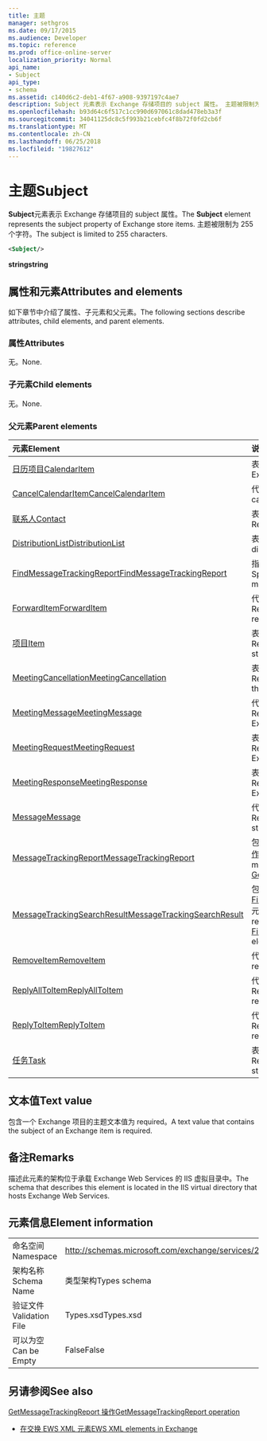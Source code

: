 ```yaml
---
title: 主题
manager: sethgros
ms.date: 09/17/2015
ms.audience: Developer
ms.topic: reference
ms.prod: office-online-server
localization_priority: Normal
api_name:
- Subject
api_type:
- schema
ms.assetid: c140d6c2-deb1-4f67-a908-9397197c4ae7
description: Subject 元素表示 Exchange 存储项目的 subject 属性。 主题被限制为 255 个字符。
ms.openlocfilehash: b93d64c6f517c1cc990d697061c8dad478eb3a3f
ms.sourcegitcommit: 34041125dc8c5f993b21cebfc4f8b72f0fd2cb6f
ms.translationtype: MT
ms.contentlocale: zh-CN
ms.lasthandoff: 06/25/2018
ms.locfileid: "19827612"
---
```

# <a name="subject"></a><span data-ttu-id="09808-104">主题</span><span class="sxs-lookup"><span data-stu-id="09808-104">Subject</span></span>

<span data-ttu-id="09808-105">**Subject**元素表示 Exchange 存储项目的 subject 属性。</span><span class="sxs-lookup"><span data-stu-id="09808-105">The **Subject** element represents the subject property of Exchange store items.</span></span> <span data-ttu-id="09808-106">主题被限制为 255 个字符。</span><span class="sxs-lookup"><span data-stu-id="09808-106">The subject is limited to 255 characters.</span></span> 
  
```XML
<Subject/>
```

 <span data-ttu-id="09808-107">**string**</span><span class="sxs-lookup"><span data-stu-id="09808-107">**string**</span></span>
## <a name="attributes-and-elements"></a><span data-ttu-id="09808-108">属性和元素</span><span class="sxs-lookup"><span data-stu-id="09808-108">Attributes and elements</span></span>

<span data-ttu-id="09808-109">如下章节中介绍了属性、子元素和父元素。</span><span class="sxs-lookup"><span data-stu-id="09808-109">The following sections describe attributes, child elements, and parent elements.</span></span>
  
### <a name="attributes"></a><span data-ttu-id="09808-110">属性</span><span class="sxs-lookup"><span data-stu-id="09808-110">Attributes</span></span>

<span data-ttu-id="09808-111">无。</span><span class="sxs-lookup"><span data-stu-id="09808-111">None.</span></span>
  
### <a name="child-elements"></a><span data-ttu-id="09808-112">子元素</span><span class="sxs-lookup"><span data-stu-id="09808-112">Child elements</span></span>

<span data-ttu-id="09808-113">无。</span><span class="sxs-lookup"><span data-stu-id="09808-113">None.</span></span>
  
### <a name="parent-elements"></a><span data-ttu-id="09808-114">父元素</span><span class="sxs-lookup"><span data-stu-id="09808-114">Parent elements</span></span>

|<span data-ttu-id="09808-115">**元素**</span><span class="sxs-lookup"><span data-stu-id="09808-115">**Element**</span></span>|<span data-ttu-id="09808-116">**说明**</span><span class="sxs-lookup"><span data-stu-id="09808-116">**Description**</span></span>|
|:-----|:-----|
|[<span data-ttu-id="09808-117">日历项目</span><span class="sxs-lookup"><span data-stu-id="09808-117">CalendarItem</span></span>](calendaritem.md) <br/> |<span data-ttu-id="09808-118">表示 Exchange 日历项。</span><span class="sxs-lookup"><span data-stu-id="09808-118">Represents an Exchange calendar item.</span></span>  <br/> |
|[<span data-ttu-id="09808-119">CancelCalendarItem</span><span class="sxs-lookup"><span data-stu-id="09808-119">CancelCalendarItem</span></span>](cancelcalendaritem.md) <br/> |<span data-ttu-id="09808-120">代表取消日历项响应对象。</span><span class="sxs-lookup"><span data-stu-id="09808-120">Represents a cancel calendar item response object.</span></span>  <br/> |
|[<span data-ttu-id="09808-121">联系人</span><span class="sxs-lookup"><span data-stu-id="09808-121">Contact</span></span>](contact.md) <br/> |<span data-ttu-id="09808-122">表示 Exchange 联系人项目。</span><span class="sxs-lookup"><span data-stu-id="09808-122">Represents an Exchange contact item.</span></span>  <br/> |
|[<span data-ttu-id="09808-123">DistributionList</span><span class="sxs-lookup"><span data-stu-id="09808-123">DistributionList</span></span>](distributionlist.md) <br/> |<span data-ttu-id="09808-124">表示通讯组列表。</span><span class="sxs-lookup"><span data-stu-id="09808-124">Represents a distribution list.</span></span>  <br/> |
|[<span data-ttu-id="09808-125">FindMessageTrackingReport</span><span class="sxs-lookup"><span data-stu-id="09808-125">FindMessageTrackingReport</span></span>](findmessagetrackingreport.md) <br/> |<span data-ttu-id="09808-126">指定条件的邮件，以查找的类型。</span><span class="sxs-lookup"><span data-stu-id="09808-126">Specifies criteria for the types of messages to find.</span></span>  <br/> |
|[<span data-ttu-id="09808-127">ForwardItem</span><span class="sxs-lookup"><span data-stu-id="09808-127">ForwardItem</span></span>](forwarditem.md) <br/> |<span data-ttu-id="09808-128">代表转发项目智能响应对象。</span><span class="sxs-lookup"><span data-stu-id="09808-128">Represents a forward item smart response object.</span></span>  <br/> |
|[<span data-ttu-id="09808-129">项目</span><span class="sxs-lookup"><span data-stu-id="09808-129">Item</span></span>](item.md) <br/> |<span data-ttu-id="09808-130">表示 Exchange 存储中的项。</span><span class="sxs-lookup"><span data-stu-id="09808-130">Represents an item in the Exchange store.</span></span>  <br/> |
|[<span data-ttu-id="09808-131">MeetingCancellation</span><span class="sxs-lookup"><span data-stu-id="09808-131">MeetingCancellation</span></span>](meetingcancellation.md) <br/> |<span data-ttu-id="09808-132">表示 Exchange 存储中的会议取消。</span><span class="sxs-lookup"><span data-stu-id="09808-132">Represents a meeting cancellation in the Exchange store.</span></span>  <br/> |
|[<span data-ttu-id="09808-133">MeetingMessage</span><span class="sxs-lookup"><span data-stu-id="09808-133">MeetingMessage</span></span>](meetingmessage.md) <br/> |<span data-ttu-id="09808-134">代表 Exchange 存储中的会议消息。</span><span class="sxs-lookup"><span data-stu-id="09808-134">Represents a meeting message in the Exchange store.</span></span>  <br/> |
|[<span data-ttu-id="09808-135">MeetingRequest</span><span class="sxs-lookup"><span data-stu-id="09808-135">MeetingRequest</span></span>](meetingrequest.md) <br/> |<span data-ttu-id="09808-136">表示 Exchange 存储中的会议请求。</span><span class="sxs-lookup"><span data-stu-id="09808-136">Represents a meeting request in the Exchange store.</span></span>  <br/> |
|[<span data-ttu-id="09808-137">MeetingResponse</span><span class="sxs-lookup"><span data-stu-id="09808-137">MeetingResponse</span></span>](meetingresponse.md) <br/> |<span data-ttu-id="09808-138">表示 Exchange 存储中的会议响应。</span><span class="sxs-lookup"><span data-stu-id="09808-138">Represents a meeting response in the Exchange store.</span></span>  <br/> |
|[<span data-ttu-id="09808-139">Message</span><span class="sxs-lookup"><span data-stu-id="09808-139">Message</span></span>](message-ex15websvcsotherref.md) <br/> |<span data-ttu-id="09808-140">代表 Exchange 存储中的电子邮件。</span><span class="sxs-lookup"><span data-stu-id="09808-140">Represents an e-mail in the Exchange store.</span></span>  <br/> |
|[<span data-ttu-id="09808-141">MessageTrackingReport</span><span class="sxs-lookup"><span data-stu-id="09808-141">MessageTrackingReport</span></span>](messagetrackingreport.md) <br/> |<span data-ttu-id="09808-142">包含在[GetMessageTrackingReport 操作](getmessagetrackingreport-operation.md)中返回一条消息。</span><span class="sxs-lookup"><span data-stu-id="09808-142">Contains a single message that is returned in a [GetMessageTrackingReport operation](getmessagetrackingreport-operation.md).</span></span>  <br/> |
|[<span data-ttu-id="09808-143">MessageTrackingSearchResult</span><span class="sxs-lookup"><span data-stu-id="09808-143">MessageTrackingSearchResult</span></span>](messagetrackingsearchresult.md) <br/> |<span data-ttu-id="09808-144">包含单个邮件结果[FindMessageTrackingReportResponse](findmessagetrackingreportresponse.md)元素。</span><span class="sxs-lookup"><span data-stu-id="09808-144">Contains a single message result for a [FindMessageTrackingReportResponse](findmessagetrackingreportresponse.md) element.</span></span>  <br/> |
|[<span data-ttu-id="09808-145">RemoveItem</span><span class="sxs-lookup"><span data-stu-id="09808-145">RemoveItem</span></span>](removeitem.md) <br/> |<span data-ttu-id="09808-146">代表一个删除项响应对象。</span><span class="sxs-lookup"><span data-stu-id="09808-146">Represents a remove item response object.</span></span>  <br/> |
|[<span data-ttu-id="09808-147">ReplyAllToItem</span><span class="sxs-lookup"><span data-stu-id="09808-147">ReplyAllToItem</span></span>](replyalltoitem.md) <br/> |<span data-ttu-id="09808-148">代表全部答复智能响应对象。</span><span class="sxs-lookup"><span data-stu-id="09808-148">Represents a reply-to-all smart response object.</span></span>  <br/> |
|[<span data-ttu-id="09808-149">ReplyToItem</span><span class="sxs-lookup"><span data-stu-id="09808-149">ReplyToItem</span></span>](replytoitem.md) <br/> |<span data-ttu-id="09808-150">代表答复到项智能响应对象。</span><span class="sxs-lookup"><span data-stu-id="09808-150">Represents a reply-to-item smart response object.</span></span>  <br/> |
|[<span data-ttu-id="09808-151">任务</span><span class="sxs-lookup"><span data-stu-id="09808-151">Task</span></span>](task.md) <br/> |<span data-ttu-id="09808-152">表示 Exchange 存储中的任务。</span><span class="sxs-lookup"><span data-stu-id="09808-152">Represents a task in the Exchange store.</span></span>  <br/> |
   
## <a name="text-value"></a><span data-ttu-id="09808-153">文本值</span><span class="sxs-lookup"><span data-stu-id="09808-153">Text value</span></span>

<span data-ttu-id="09808-154">包含一个 Exchange 项目的主题文本值为 required。</span><span class="sxs-lookup"><span data-stu-id="09808-154">A text value that contains the subject of an Exchange item is required.</span></span>
  
## <a name="remarks"></a><span data-ttu-id="09808-155">备注</span><span class="sxs-lookup"><span data-stu-id="09808-155">Remarks</span></span>

<span data-ttu-id="09808-156">描述此元素的架构位于承载 Exchange Web Services 的 IIS 虚拟目录中。</span><span class="sxs-lookup"><span data-stu-id="09808-156">The schema that describes this element is located in the IIS virtual directory that hosts Exchange Web Services.</span></span>
  
## <a name="element-information"></a><span data-ttu-id="09808-157">元素信息</span><span class="sxs-lookup"><span data-stu-id="09808-157">Element information</span></span>

|||
|:-----|:-----|
|<span data-ttu-id="09808-158">命名空间</span><span class="sxs-lookup"><span data-stu-id="09808-158">Namespace</span></span>  <br/> |http://schemas.microsoft.com/exchange/services/2006/types  <br/> |
|<span data-ttu-id="09808-159">架构名称</span><span class="sxs-lookup"><span data-stu-id="09808-159">Schema Name</span></span>  <br/> |<span data-ttu-id="09808-160">类型架构</span><span class="sxs-lookup"><span data-stu-id="09808-160">Types schema</span></span>  <br/> |
|<span data-ttu-id="09808-161">验证文件</span><span class="sxs-lookup"><span data-stu-id="09808-161">Validation File</span></span>  <br/> |<span data-ttu-id="09808-162">Types.xsd</span><span class="sxs-lookup"><span data-stu-id="09808-162">Types.xsd</span></span>  <br/> |
|<span data-ttu-id="09808-163">可以为空</span><span class="sxs-lookup"><span data-stu-id="09808-163">Can be Empty</span></span>  <br/> |<span data-ttu-id="09808-164">False</span><span class="sxs-lookup"><span data-stu-id="09808-164">False</span></span>  <br/> |
   
## <a name="see-also"></a><span data-ttu-id="09808-165">另请参阅</span><span class="sxs-lookup"><span data-stu-id="09808-165">See also</span></span>



[<span data-ttu-id="09808-166">GetMessageTrackingReport 操作</span><span class="sxs-lookup"><span data-stu-id="09808-166">GetMessageTrackingReport operation</span></span>](getmessagetrackingreport-operation.md)


- [<span data-ttu-id="09808-167">在交换 EWS XML 元素</span><span class="sxs-lookup"><span data-stu-id="09808-167">EWS XML elements in Exchange</span></span>](ews-xml-elements-in-exchange.md)

